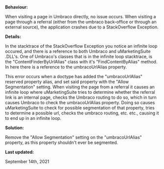 **Behaviour:**

When visiting a page in Umbraco directly, no issue occurs. When visiting a page through a referral (either from the umbraco back-office or through an external source), the application crashes due to a StackOverflow Exception.

**Details:**

In the stacktrace of the StackOverflow Exception you notice an infinite loop occured, and there is a reference to both Umbraco and uMarketingSuite .DLL's. One of Umbraco's classes that is in the infinite loop stacktrace, is the "ContentFinderByUrlAlias" class with it's "FindContentByAlias" method. In here there is a reference to the umbracoUrlAlias property.

This error occurs when a doctype has added the "umbracoUrlAlias" reserved property alias, and set said property with the "Allow Segmentation" setting. When visiting the page from a referral it causes an infinite loop where uMarketingSuite tries to determine whether the referral link is an internal page, checks the Umbraco routing to do so, which in turn causes Umbraco to check the umbracoUrlAlias property. Doing so causes uMarketingSuite to check for possible segmentation of that property, tries to determine a possible url, checks the umbraco routing, etc. etc., causing it to end up in an infinite loop.

**Solution:**

Remove the "Allow Segmentation" setting on the "umbracoUrlAlias" property, as this property shouldn't ever be segmented.

**Last updated:**

September 14th, 2021